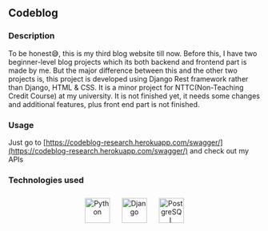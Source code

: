 ## Codeblog  
  



### Description  
To be honest😅, this is my third blog website till now. Before this, I have two beginner-level blog projects which its both backend and frontend part is made by me. But the major difference between this and the other two projects is, this project is developed using Django Rest framework rather than Django, HTML & CSS. It is a minor project for NTTC(Non-Teaching Credit Course) at my university. It is not finished yet, it needs some changes and additional features, plus front end part is not finished.  
  



### Usage  
Just go to [https://codeblog-research.herokuapp.com/swagger/](https://codeblog-research.herokuapp.com/swagger/) and check out my APIs  
  



### Technologies used  
<div align="center">  
<a href="https://www.python.org/" target="_blank"><img style="margin: 10px" src="https://profilinator.rishav.dev/skills-assets/python-original.svg" alt="Python" height="50" /></a>  
<a href="https://www.djangoproject.com/" target="_blank"><img style="margin: 10px" src="https://profilinator.rishav.dev/skills-assets/django-original.svg" alt="Django" height="50" /></a>  
<a href="https://www.postgresql.org/" target="_blank"><img style="margin: 10px" src="https://profilinator.rishav.dev/skills-assets/postgresql-original-wordmark.svg" alt="PostgreSQL" height="50" /></a>  
</div>  

<br/>  
